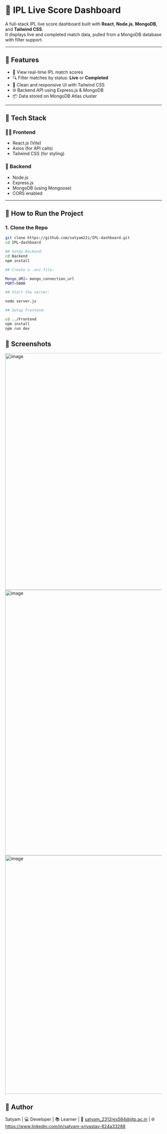 # 🏏 IPL Live Score Dashboard

A full-stack IPL live score dashboard built with **React**, **Node.js**, **MongoDB**, and **Tailwind CSS**.  
It displays live and completed match data, pulled from a MongoDB database with filter support.

---

## 📌 Features

- 🎯 View real-time IPL match scores
- 🔍 Filter matches by status: **Live** or **Completed**
- 🎨 Clean and responsive UI with Tailwind CSS
- 🌐 Backend API using Express.js & MongoDB
- 📦 Data stored on MongoDB Atlas cluster

---

## 🧰 Tech Stack

### 👨‍💻 Frontend
- React.js (Vite)
- Axios (for API calls)
- Tailwind CSS (for styling)

### 🔧 Backend
- Node.js
- Express.js
- MongoDB (using Mongoose)
- CORS enabled

---

## 🚀 How to Run the Project

### 1. Clone the Repo
```bash
git clone https://github.com/satyam22i/IPL-dashboard.git
cd IPL-dashboard

## SetUp Backend: 
cd Backend
npm install

## Create a .env file:

Mongo_URI= mongo_connection_url
PORT=5000

## Start the server:

node server.js

## Setup Frontend:

cd ../Frontend
npm install
npm run dev
```
## 📸 Screenshots
<img width="1706" height="762" alt="image" src="https://github.com/user-attachments/assets/3cd8b1da-eb33-49b0-a62c-fc0ec7ddf52d" />
<img width="1689" height="854" alt="image" src="https://github.com/user-attachments/assets/71d3bf04-b2d1-4937-a02e-9ef52cf82da3" />
<img width="1730" height="768" alt="image" src="https://github.com/user-attachments/assets/1d9ffebc-2300-41f9-aba2-19739b9ffeca" />

## 👤 Author
Satyam | 
💻 Developer | 
📚 Learner |
📧 satyam_2312res584@iitp.ac.in | 
🌐 https://www.linkedin.com/in/satyam-srivastav-824a33288





